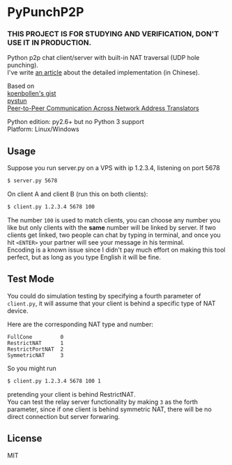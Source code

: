 PyPunchP2P
==========

### THIS PROJECT IS FOR STUDYING AND VERIFICATION, DON'T USE IT IN PRODUCTION.

Python p2p chat client/server with built-in NAT traversal (UDP hole punching).  
I've write [an article][4] about the detailed implementation (in Chinese).

Based on  
[koenbollen's gist][1]  
[pystun][2]  
[Peer-to-Peer Communication Across Network Address Translators][3]

Python edition: py2.6+ but no Python 3 support  
Platform: Linux/Windows

Usage
-----
Suppose you run server.py on a VPS with ip 1.2.3.4, listening on port 5678  
```bash
$ server.py 5678
```  

On client A and client B (run this on both clients):  
```bash
$ client.py 1.2.3.4 5678 100  
```  
The number `100` is used to match clients, you can choose any number you like but only clients with the **same** number will be linked by server. If two clients get linked, two people can chat by typing in terminal, and once you hit `<ENTER>` your partner will see your message in his terminal.   
Encoding is a known issue since I didn't pay much effort on making this tool perfect, but as long as you type English it will be fine.

Test Mode
----
You could do simulation testing by specifying a fourth parameter of `client.py`, it will assume that your client is behind a specific type of NAT device.

Here are the corresponding NAT type and number:  

	FullCone         0  
	RestrictNAT      1  
	RestrictPortNAT  2  
	SymmetricNAT     3   

So you might run
```bash
$ client.py 1.2.3.4 5678 100 1
```   
pretending your client is behind RestrictNAT.  
You can test the relay server functionality by making `3` as the forth parameter, since if one client is behind symmetric NAT, there will be no direct connection but server forwaring.

License
-------
MIT

[1]:https://gist.github.com/koenbollen/464613
[2]:https://pypi.python.org/pypi/pystun
[3]:http://www.bford.info/pub/net/p2pnat/index.html
[4]:http://www.laike9m.com/blog/pythonshi-xian-stunturnp2pliao-tian,29/














